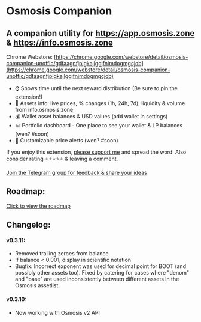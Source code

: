 # Osmosis Companion

## A companion utility for https://app.osmosis.zone & https://info.osmosis.zone

Chrome Webstore: [https://chrome.google.com/webstore/detail/osmosis-companion-unoffic/gdfaagnfjplgkajlggjfnimdogmgcjob](https://chrome.google.com/webstore/detail/osmosis-companion-unoffic/gdfaagnfjplgkajlggjfnimdogmgcjob)

- ⌚ Shows time until the next reward distribution (Be sure to pin the extension!)
- 🧪 Assets info: live prices, % changes (1h, 24h, 7d), liquidity & volume from info.osmosis.zone
- 💰 Wallet asset balances & USD values (add wallet in settings)
- 📊 Portfolio dashboard - One place to see your wallet & LP balances (wen? #soon)
- 🔔 Customizable price alerts (wen? #soon)

If you enjoy this extension, [please support me](https://app.starname.me/profile/jason) and spread the word!
Also consider rating ⭐⭐⭐⭐⭐ & leaving a comment.

[Join the Telegram group for feedback & share your ideas](https://t.me/OsmosisCompanionChat)

## Roadmap:
[Click to view the roadmap](https://github.com/users/jasbanza/projects/1/views/4 )


## Changelog:

#### v0.3.11:
- Removed trailing zeroes from balance
- If balance < 0.001, display in scientific notation
- Bugfix: Incorrect exponent was used for decimal point for BOOT (and possibly other assets too). Fixed by catering for cases where "denom" and "base" are used inconsistently between different assets in the Osmosis assetlist.

#### v0.3.10:
- Now working with Osmosis v2 API
